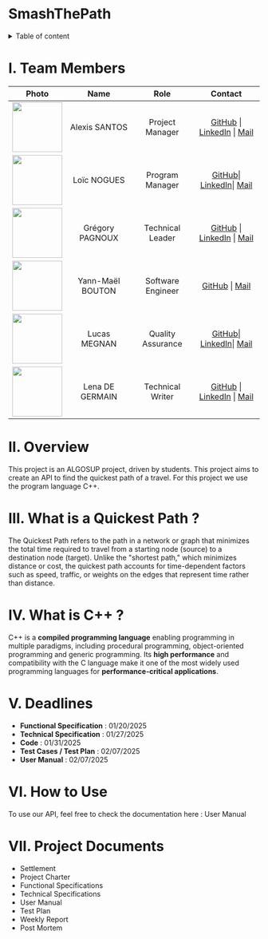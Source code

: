 # SmashThePath

<details>

<summary> Table of content </summary>

- [2024-2025-project-3-quickest-path-team-1](#2024-2025-project-3-quickest-path-team-1)
- [I. Team Members](#i-team-members)
- [II. Overview](#ii-overview)
- [III. What is Quickest Path ?](#iii-what-is-quickest-path-)
- [IV. What is C++ ?](#iv-what-is-c-)
- [V. Deadlines](#v-deadlines)
- [VI. How to Use](#vi-how-to-use)
- [VII. Project Documents](#vii-project-documents)
- [VIII. MIT License](#viii-mit-license)

</details>

# I. Team Members

|Photo|Name|Role|Contact|
|:-:|:-:|:-:|:-:|
|<img src="https://ca.slack-edge.com/T019N8PRR7W-U07D74YDG95-51023ff903b0-512" width="100" height="100">|Alexis SANTOS|Project Manager|[GitHub](https://github.com/Mamoru-fr) \| [LinkedIn](https://www.linkedin.com/in/alexis-santos-83481031b/) \| [Mail](mailto:alexis.santos@algosup.com) |
|<img src="https://ca.slack-edge.com/T0871HD8PPG-U086WKXDVHD-cb7be3785c03-192" width="100" height="100">|Loïc NOGUES|Program Manager|[GitHub](https://github.com/Loic-nogues)\| [LinkedIn](https://www.linkedin.com/in/loic-nogues-459606339/)\| [Mail](mailto:loic.nogres@algosup.com)|
|<img src="https://ca.slack-edge.com/T07NMGKN89J-U07NG76JG21-c0a56378ea45-512" width="100" height="100">|Grégory PAGNOUX|Technical Leader|[GitHub](https://github.com/Gregory-Pagnoux) \| [LinkedIn](https://www.linkedin.com/in/grégory-pagnoux-313b3a251/) \| [Mail](mailto:gregory.pagnoux@algosup.com)|
|<img src="https://ca.slack-edge.com/T0871HD8PPG-U0875BLK3PF-g5b656b3184b-192" width="100" height="100">|Yann-Maël BOUTON|Software Engineer|[GitHub](https://github.com/devnjoyer) \| [Mail](mailto:yann-mael.bouton@algosup.com)|
|<img src="https://ca.slack-edge.com/T0871HD8PPG-U087FQUB4BW-ab023db594b4-192" width="100" height="100">|Lucas MEGNAN|Quality Assurance|[GitHub](https://github.com/LucasMegnan)\| [LinkedIn](https://www.linkedin.com/in/lucas-megnan/)\|  [Mail](mailto:lucas.megnan@algosup.com)|
|<img src="https://ca.slack-edge.com/T0871HD8PPG-U087D5NNFSN-gd49a1525f78-192" width="100" height="100">|Lena DE GERMAIN|Technical Writer|[GitHub](https://github.com/lenadg18) \| [LinkedIn](https://www.linkedin.com/in/lena-degermain-5535a032a/) \| [Mail](mailto:lena.degermain@algosup.com)|

# II. Overview

This project is an ALGOSUP project, driven by students. This project aims to create an API to find the quickest path of a travel. For this project we use the program language C++. 

# III. What is a Quickest Path ?

The Quickest Path refers to the path in a network or graph that minimizes the total time required to travel from a starting node (source) to a destination node (target). Unlike the "shortest path," which minimizes distance or cost, the quickest path accounts for time-dependent factors such as speed, traffic, or weights on the edges that represent time rather than distance.

# IV. What is C++ ?

C++ is a **compiled programming language** enabling programming in multiple paradigms, including procedural programming, object-oriented programming and generic programming. Its **high performance** and compatibility with the C language make it one of the most widely used programming languages for **performance-critical applications**.

# V. Deadlines

* **Functional Specification** : 01/20/2025
* **Technical Specification** : 01/27/2025
* **Code** : 01/31/2025
* **Test Cases / Test Plan** : 02/07/2025
* **User Manual** : 02/07/2025
  
# VI. How to Use

To use our API, feel free to check the documentation here : User Manual 

# VII. Project Documents

* Settlement
* Project Charter
* Functional Specifications
* Technical Specifications
* User Manual
* Test Plan
* Weekly Report
* Post Mortem
